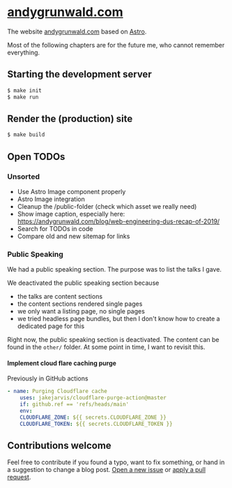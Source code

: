 # [andygrunwald.com](https://andygrunwald.com/)

The website [andygrunwald.com](https://andygrunwald.com) based on [Astro](https://astro.build/).

Most of the following chapters are for the future me, who cannot remember everything.

## Starting the development server

```sh
$ make init
$ make run
```

## Render the (production) site

```sh
$ make build
```

## Open TODOs

### Unsorted

- Use Astro Image component properly
- Astro Image integration
- Cleanup the /public-folder (check which asset we really need)
- Show image caption, especially here: https://andygrunwald.com/blog/web-engineering-dus-recap-of-2019/
- Search for TODOs in code
- Compare old and new sitemap for links

### Public Speaking

We had a public speaking section.
The purpose was to list the talks I gave.

We deactivated the public speaking section because
- the talks are content sections
- the content sections rendered single pages
- we only want a listing page, no single pages
- we tried headless page bundles, but then I don't know how to create a dedicated page for this

Right now, the public speaking section is deactivated.
The content can be found in the `other/` folder.
At some point in time, I want to revisit this.

#### Implement cloud flare caching purge

Previously in GitHub actions

```yaml
- name: Purging Cloudflare cache
    uses: jakejarvis/cloudflare-purge-action@master
    if: github.ref == 'refs/heads/main'
    env:
    CLOUDFLARE_ZONE: ${{ secrets.CLOUDFLARE_ZONE }}
    CLOUDFLARE_TOKEN: ${{ secrets.CLOUDFLARE_TOKEN }}
```

## Contributions welcome

Feel free to contribute if you found a typo, want to fix something, or hand in a suggestion to change a blog post.
[Open a new issue](https://github.com/andygrunwald/andygrunwald.com/issues/new) or [apply a pull request](https://github.com/andygrunwald/andygrunwald.com/compare).